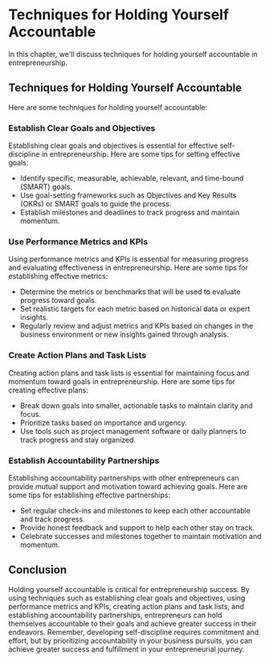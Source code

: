 # Techniques for Holding Yourself Accountable

In this chapter, we'll discuss techniques for holding yourself accountable in entrepreneurship.

Techniques for Holding Yourself Accountable
-------------------------------------------

Here are some techniques for holding yourself accountable:

### Establish Clear Goals and Objectives

Establishing clear goals and objectives is essential for effective self-discipline in entrepreneurship. Here are some tips for setting effective goals:

* Identify specific, measurable, achievable, relevant, and time-bound (SMART) goals.
* Use goal-setting frameworks such as Objectives and Key Results (OKRs) or SMART goals to guide the process.
* Establish milestones and deadlines to track progress and maintain momentum.

### Use Performance Metrics and KPIs

Using performance metrics and KPIs is essential for measuring progress and evaluating effectiveness in entrepreneurship. Here are some tips for establishing effective metrics:

* Determine the metrics or benchmarks that will be used to evaluate progress toward goals.
* Set realistic targets for each metric based on historical data or expert insights.
* Regularly review and adjust metrics and KPIs based on changes in the business environment or new insights gained through analysis.

### Create Action Plans and Task Lists

Creating action plans and task lists is essential for maintaining focus and momentum toward goals in entrepreneurship. Here are some tips for creating effective plans:

* Break down goals into smaller, actionable tasks to maintain clarity and focus.
* Prioritize tasks based on importance and urgency.
* Use tools such as project management software or daily planners to track progress and stay organized.

### Establish Accountability Partnerships

Establishing accountability partnerships with other entrepreneurs can provide mutual support and motivation toward achieving goals. Here are some tips for establishing effective partnerships:

* Set regular check-ins and milestones to keep each other accountable and track progress.
* Provide honest feedback and support to help each other stay on track.
* Celebrate successes and milestones together to maintain motivation and momentum.

Conclusion
----------

Holding yourself accountable is critical for entrepreneurship success. By using techniques such as establishing clear goals and objectives, using performance metrics and KPIs, creating action plans and task lists, and establishing accountability partnerships, entrepreneurs can hold themselves accountable to their goals and achieve greater success in their endeavors. Remember, developing self-discipline requires commitment and effort, but by prioritizing accountability in your business pursuits, you can achieve greater success and fulfillment in your entrepreneurial journey.
